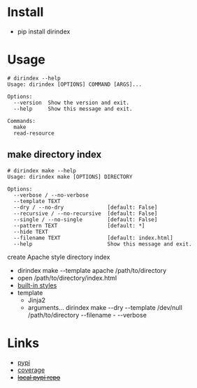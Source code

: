 # Install

- pip install dirindex

# Usage

```
# dirindex --help
Usage: dirindex [OPTIONS] COMMAND [ARGS]...

Options:
  --version  Show the version and exit.
  --help     Show this message and exit.

Commands:
  make
  read-resource
```

## make directory index

```
# dirindex make --help
Usage: dirindex make [OPTIONS] DIRECTORY

Options:
  --verbose / --no-verbose
  --template TEXT
  --dry / --no-dry              [default: False]
  --recursive / --no-recursive  [default: False]
  --single / --no-single        [default: False]
  --pattern TEXT                [default: *]
  --hide TEXT
  --filename TEXT               [default: index.html]
  --help                        Show this message and exit.
```

create Apache style directory index

- dirindex make --template apache /path/to/directory
- open /path/to/directory/index.html
- [built-in styles](dirindex/templates/)
- template
    - Jinja2
    - arguments... dirindex make --dry --template /dev/null /path/to/directory --filename - --verbose

# Links

- [pypi](https://pypi.org/project/dirindex/)
- [coverage](https://wtnb75.github.io/dirindex/)
- ~~[local pypi repo](https://wtnb75.github.io/dirindex/dist/)~~
